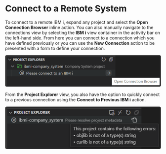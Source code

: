 # Connect to a Remote System

To connect to a remote IBM i, expand any project and select the **Open Connection Browser** inline action. You can also manually navigate to the connections view by selecting the **IBM i** view container in the activity bar on the left-hand side. From here you can connect to a connection which you have defined previously or you can use the **New Connection** action to be presented with a form to define your connection.

![Open Connection Browser](../../assets/ProjectExplorer_01.png)

From the **Project Explorer** view, you also have the option to quickly connect to a previous connection using the **Connect to Previous IBM i** action.

![Connect to Previous IBM i](../../assets/ProjectExplorer_02.png)